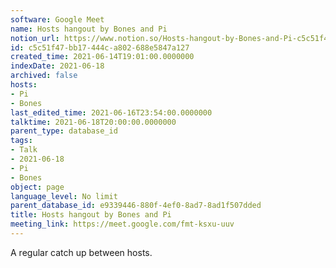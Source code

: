 ```yaml
---
software: Google Meet
name: Hosts hangout by Bones and Pi
notion_url: https://www.notion.so/Hosts-hangout-by-Bones-and-Pi-c5c51f47bb17444ca802688e5847a127
id: c5c51f47-bb17-444c-a802-688e5847a127
created_time: 2021-06-14T19:01:00.0000000
indexDate: 2021-06-18
archived: false
hosts:
- Pi
- Bones
last_edited_time: 2021-06-16T23:54:00.0000000
talktime: 2021-06-18T20:00:00.0000000
parent_type: database_id
tags:
- Talk
- 2021-06-18
- Pi
- Bones
object: page
language_level: No limit
parent_database_id: e9339446-880f-4ef0-8ad7-8ad1f507dded
title: Hosts hangout by Bones and Pi
meeting_link: https://meet.google.com/fmt-ksxu-uuv
---
```


A regular catch up between hosts.


